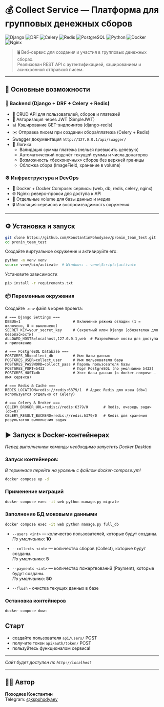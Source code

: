 # 💰 Collect Service — Платформа для групповых денежных сборов

![Django](https://img.shields.io/badge/Django-5.2.6-092E20?logo=django&logoColor=white)
![DRF](https://img.shields.io/badge/DRF-3.16.1-ff1709?logo=django)
![Celery](https://img.shields.io/badge/Celery-5.5.3-ff6600?logo=python)
![Redis](https://img.shields.io/badge/Redis-7.2-DC382D?logo=redis)
![PostgreSQL](https://img.shields.io/badge/PostgreSQL-17-4169E1?logo=postgresql)
![Python](https://img.shields.io/badge/Python-3.12-3776AB?logo=python)
![Docker](https://img.shields.io/badge/Docker-24.0-2496ED?logo=docker)
![Nginx](https://img.shields.io/badge/Nginx-1.27-009639?logo=nginx)

> 🖥️ Веб-сервис для создания и участия в групповых денежных сборах.  
> Реализован REST API с аутентификацией, кэшированием и асинхронной отправкой писем.

---

## 🚀 Основные возможности

### 🧩 Backend (Django + DRF + Celery + Redis)
- 📡 CRUD API для пользователей, сборов и платежей
- 🔐 Авторизация через JWT (SimpleJWT)
- 📊 Кэширование GET-эндпоинтов (django-redis)
- ✉️ Отправка писем при создании сбора/платежа (Celery + Redis)
- Swagger документация `http://127.0.0.1/api/swagger/`
- 🧠 Логика:
  - Валидация суммы платежа (нельзя превысить целевую)
  - Автоматический подсчёт текущей суммы и числа донаторов
  - Возможность «бесконечных» сборов без верхней границы
  - Обложка сбора (ImageField, хранение в volume)

### ⚙️ Инфраструктура и DevOps
- 🐳 Docker + Docker Compose: сервисы (web, db, redis, celery, nginx)
- 🌐 Nginx: реверс-прокси для доступа к API
- 📂 Отдельные volume для базы данных и медиа
- 🔒 Изоляция сервисов и воспроизводимость окружения

---

## ⚙️ Установка и запуск

```bash
git clone https://github.com/KonstantinPohodyaev/pronin_team_test.git
cd pronin_team_test
```

Создайте виртуальное окружение и активируйте его:

```bash
python -m venv venv
source venv/bin/activate  # Windows: . venv\Scripts\activate
```

Установите зависимости:

```bash
pip install -r requirements.txt
```

### 📦 Переменные окружения

Создайте `.env` файл в корне проекта:

```env
# === Django Settings ===
DEBUG=1                        # Включение режима отладки (1 = включено, 0 = выключено)
SECRET_KEY=your_secret_key     # Секретный ключ Django (обязателен для безопасности)
ALLOWED_HOSTS=localhost,127.0.0.1,web  # Разрешённые хосты для доступа к приложению

# === PostgreSQL Database ===
POSTGRES_DB=collect_db         # Имя базы данных
POSTGRES_USER=collect_user     # Имя пользователя базы
POSTGRES_PASSWORD=collect_pass # Пароль пользователя базы
POSTGRES_PORT=5432             # Порт PostgreSQL (по умолчанию 5432)
POSTGRES_HOST=db               # Хост базы данных (в docker-compose — имя сервиса)

# === Redis & Cache ===
REDIS_LOCATION=redis://redis:6379/1  # Адрес Redis для кэша (db=1 используется отдельно от Celery)

# === Celery & Broker ===
CELERY_BROKER_URL=redis://redis:6379/0       # Redis, очередь задач (db=0)
CELERY_RESULT_BACKEND=redis://redis:6379/0   # Redis для хранения результатов выполнения задач
```

## ▶️ Запуск в Docker-контейнерах
_Перед выполнением команды необходимо запустить Docker Desktop_

### Запуск контейнеров:
_В терминале перейти на уровень с файлом docker-compose.yml_

```bash
docker compose up -d
```
### Применение миграций

```bash
docker compose exec -it web python manage.py migrate
```

### Заполнение БД моковыми данными
```bash
docker compose exec -it web python manage.py full_db
```
- `--users <int>` — количество пользователей, которые будут созданы.  
  _По умолчанию_: **10**

- `--collects <int>` — количество сборов (Collect), которые будут созданы.  
  _По умолчанию_: **5**

- `--payments <int>` — количество пожертвований (Payment), которые будут созданы.  
  _По умолчанию_: **50**
- `--flush` - очистка текущих данных в базе

### Остановка контейнеров
```bash
docker compose down
```

## Старт
- создайте пользователя `api/users/` POST
- получите токен `api/auth/token/` POST
- пользуйтесь функционалом сервиса!
---

_Сайт будет доступен по ```http://localhost```_

---

## 👨‍💻 Автор

**Походяев Константин**  
Telegram: [@kspohodyaev](https://t.me/kspohodyaev)
